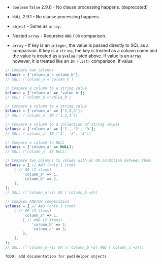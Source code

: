 * `boolean` `false` 2.9.0 - No clause processing happens. (deprecated)

* `NULL` 2.9.1 - No clause processing happens.

* `object` - Same as `array`.

* Nested `array` - Recursive `AND` / `OR` comparison.

* `array` - If key is an `integer`, the value is passed directly to SQL as a
comparison. If key is a `string`, the key is treated as a column name and the
value is treated as a `$value` listed above. If value is an `array` however, it
is treated like an `IN (list)` comparison. If value


```php
// Compare two columns
$clause = ['column_a = column_b'];
// SQL: (`column_a`=`column_b`)
```
```php
// Compare a column to a string value
$clause = ['column_a' => 'value_b'];
// SQL: (`column_a`='value_b')
```
```php
// Compare a column to a string value
$clause = ['column_a' => ['1,2,3'];
// SQL: (`column_a` IN ('1,2,3'))
```
```php
// Compare a column to a collection of string values
$clause = ['column_a' => ['1', '2', '3'];
// SQL: (`column_a` IN ('1', '2', '3'))
```
```php
// Compare a column to NULL
$clause = ['column_a' => NULL];
// SQL: (`column_a` IS NULL)
```
```php
// Compare two columns to values with an OR condition between them
$clause = [ // AND (only 1 item)
	[ // OR (2 items)
		'column_a' => 1,
		'column_b' => 2,
	],
];
// SQL: ((`column_a`=1) OR (`column_b`=2))
```
```php
// Complex AND/OR comparision
$clause = [ // AND (only 1 item)
	[ // OR (2 items)
		'column_a' => 1,
		[ // AND (2 items)
			'column_b' => 2,
			'column_c' => 3,
		],
	],
];
// SQL: ((`column_a`=1) OR ((`column_b`=2) AND (`column_c`=3)))
```


`TODO: add documentation for pudlHelper objects`
